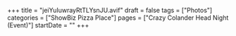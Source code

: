 +++
title = "jeiYuIuwrayRtTLYsnJU.avif"
draft = false
tags = ["Photos"]
categories = ["ShowBiz Pizza Place"]
pages = ["Crazy Colander Head Night (Event)"]
startDate = ""
+++
